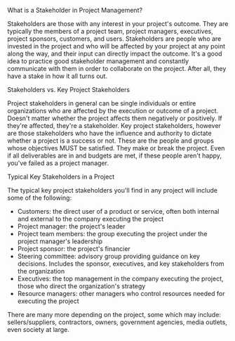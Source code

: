 What is a Stakeholder in Project Management?

Stakeholders are those with any interest in your project's outcome. They are typically the members of a project team, project managers, executives, project sponsors, customers, and users. Stakeholders are people who are invested in the project and who will be affected by your project at any point along the way, and their input can directly impact the outcome. It's a good idea to practice good stakeholder management and constantly communicate with them in order to collaborate on the project. After all, they have a stake in how it all turns out.

Stakeholders vs. Key Project Stakeholders

Project stakeholders in general can be single individuals or entire organizations who are affected by the execution or outcome of a project. Doesn't matter whether the project affects them negatively or positively. If they're affected, they're a stakeholder. Key project stakeholders, however are those stakeholders who have the influence and authority to dictate whether a project is a success or not. These are the people and groups whose objectives MUST be satisfied. They make or break the project. Even if all deliverables are in and budgets are met, if these people aren't happy, you've failed as a project manager.

Typical Key Stakeholders in a Project

The typical key project stakeholders you'll find in any project will include some of the following:

- Customers: the direct user of a product or service, often both internal and external to the company executing the project
- Project manager: the project's leader
- Project team members: the group executing the project under the project manager's leadership
- Project sponsor: the project's financier
- Steering committee: advisory group providing guidance on key decisions. Includes the sponsor, executives, and key   stakeholders from the organization
- Executives: the top management in the company executing the project, those who direct the organization's strategy
- Resource managers: other managers who control resources needed for executing the project

There are many more depending on the project, some which may include: sellers/suppliers, contractors, owners, government agencies, media outlets, even society at large.
